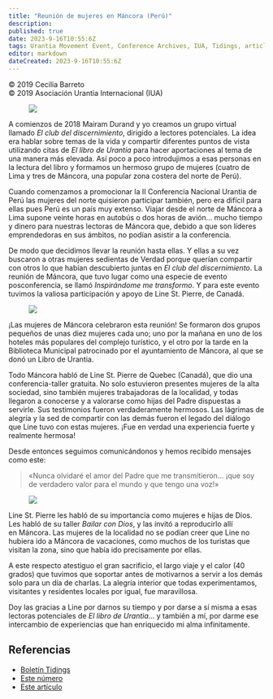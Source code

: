 ```yaml
---
title: "Reunión de mujeres en Máncora (Perú)"
description: 
published: true
date: 2023-9-16T10:55:6Z
tags: Urantia Movement Event, Conference Archives, IUA, Tidings, article
editor: markdown
dateCreated: 2023-9-16T10:55:6Z
---
```


<p class="v-card v-sheet theme--light gray lighten-3 px-2">© 2019 Cecilia Barreto<br>© 2019 Asociación Urantia Internacional (IUA)</p>


<figure id="Figure_1" class="image urantiapedia image-style-align-left">
<img src="/image/article/IUA_Tidings/IMG-20190213-WA0004-300x225.jpg">
</figure>

A comienzos de 2018 Mairam Durand y yo creamos un grupo virtual llamado _El club del discernimiento_, dirigido a lectores potenciales. La idea era hablar sobre temas de la vida y compartir diferentes puntos de vista utilizando citas de _El libro de Urantia_ para hacer aportaciones al tema de una manera más elevada. Así poco a poco introdujimos a esas personas en la lectura del libro y formamos un hermoso grupo de mujeres (cuatro de Lima y tres de Máncora, una popular zona costera del norte de Perú).

Cuando comenzamos a promocionar la II Conferencia Nacional Urantia de Perú las mujeres del norte quisieron participar también, pero era difícil para ellas pues Perú es un país muy extenso. Viajar desde el norte de Máncora a Lima supone veinte horas en autobús o dos horas de avión… mucho tiempo y dinero para nuestras lectoras de Máncora que, debido a que son líderes emprendedoras en sus ámbitos, no podían asistir a la conferencia.

De modo que decidimos llevar la reunión hasta ellas. Y ellas a su vez buscaron a otras mujeres sedientas de Verdad porque querían compartir con otros lo que habían descubierto juntas en _El club del discernimiento_. La reunión de Máncora, que tuvo lugar como una especie de evento posconferencia, se llamó _Inspirándome me transformo_. Y para este evento tuvimos la valiosa participación y apoyo de Line St. Pierre, de Canadá.

<figure id="Figure_2" class="image urantiapedia image-style-align-right">
<img src="/image/article/IUA_Tidings/IMG-20190213-WA0002-300x225.jpg">
</figure>

¡Las mujeres de Máncora celebraron esta reunión! Se formaron dos grupos pequeños de unas diez mujeres cada uno; uno por la mañana en uno de los hoteles más populares del complejo turístico, y el otro por la tarde en la Biblioteca Municipal patrocinado por el ayuntamiento de Máncora, al que se donó un Libro de Urantia.

Todo Máncora habló de Line St. Pierre de Quebec (Canadá), que dio una conferencia-taller gratuita. No solo estuvieron presentes mujeres de la alta sociedad, sino también mujeres trabajadoras de la localidad, y todas llegaron a conocerse y a valorarse como hijas del Padre dispuestas a servirle. Sus testimonios fueron verdaderamente hermosos. Las lágrimas de alegría y la sed de compartir con las demás fueron el legado del diálogo que Line tuvo con estas mujeres. ¡Fue en verdad una experiencia fuerte y realmente hermosa!
<br style="clear:both;"/>

Desde entonces seguimos comunicándonos y hemos recibido mensajes como este:

> «Nunca olvidaré el amor del Padre que me transmitieron… ¡que soy de verdadero valor para el mundo y que tengo una voz!»

<figure id="Figure_3" class="image urantiapedia image-style-align-left">
<img src="/image/article/IUA_Tidings/Womens-Peru-Conf-poster-286x400.jpg">
</figure>

Line St. Pierre les habló de su importancia como mujeres e hijas de Dios. Les habló de su taller _Bailar con Dios_, y las invitó a reproducirlo allí en Máncora. Las mujeres de la localidad no se podían creer que Line no hubiera ido a Máncora de vacaciones, como muchos de los turistas que visitan la zona, sino que había ido precisamente por ellas.

A este respecto atestiguo el gran sacrificio, el largo viaje y el calor (40 grados) que tuvimos que soportar antes de motivarnos a servir a los demás solo para un día de charlas. La alegría interior que todas experimentamos, visitantes y residentes locales por igual, fue maravillosa.

Doy las gracias a Line por darnos su tiempo y por darse a sí misma a esas lectoras potenciales de _El libro de Urantia_… y también a mí, por darme ese intercambio de experiencias que han enriquecido mi alma infinitamente.

## Referencias

- [Boletín Tidings](https://urantia-association.org/acerca-del-boletin-tidings/?lang=es)
- [Este número](https://urantia-association.org/newsletter/tidings-marzo-2019/?lang=es)
- [Este artículo](https://urantia-association.org/reunion-de-mujeres-en-mancora-peru/?lang=es)

